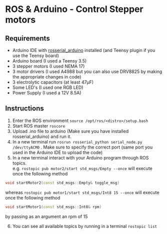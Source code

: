 ROS & Arduino - Control Stepper motors
======================================

## Requirements

- Arduino IDE with [rosserial_arduino](http://wiki.ros.org/rosserial_arduino/Tutorials/Arduino%20IDE%20Setup) installed (and Teensy plugin 
if you use the Teensy board)
- Arduino board (I used a Teensy 3.5)
- 3 stepper motors (I used NEMA 17)
- 3 motor drivers (I used A4988 but you can also use DRV8825 by making the appropriate changes in code)
- 3 electrolytic capacitors (at least 47μF)
- Some LED's (I used one RGB LED)
- Power Supply (I used a 12V 8.5A)

## Instructions

1. Enter the ROS environment `source /opt/ros/<distro>/setup.bash`
2. Start ROS master `roscore`
3. Upload .ino file to arduino (Make sure you have installed rosserial_arduino) and run it.
4. In a new terminal run `rosrun rosserial_python serial_node.py /dev/ttyACM0` . Make sure to specify the correct port (same port you used in the Arduino IDE to upload the code)
5. In a new terminal interact with your Arduino program through ROS topics.<br>
e.g.
`rostopic pub motor2/start std_msgs/Empty --once` will execute once the following method
```c++
void startMotor2(const std_msgs::Empty& toggle_msg)
``` 
whereas `rostopic pub motor1/start std_msgs/Int8 15 --once` will execute once the following method
```c++
void startMotor1(const std_msgs::Int8& rpm)
``` 
by passing as an argument an rpm of 15

6. You can see all available topics by running in a terminal `rostopic list`